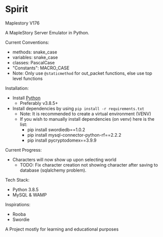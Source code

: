 # Spirit
Maplestory V176

A MapleStory Server Emulator in Python.

Current Conventions:
- methods: snake_case
- variables: snake_case
- classes: PascalCase
- "Constants": MACRO_CASE
- Note: Only use `@staticmethod` for out_packet functions, else use top level functions

Installation:
- Install [Python](https://www.python.org/)
  - Preferably v3.8.5+
- Install dependencies by using `pip install -r requirements.txt`
  - Note: It is recommended to create a virtual environment (VENV)
  - If you wish to manually install dependencies (on venv) here is the list:
    - pip install swordiedb==1.0.2
    - pip install mysql-connector-python-rf==2.2.2
    - pip install pycryptodomex==3.9.9

Current Progress:
- Characters will now show up upon selecting world
  - TODO: Fix character creation not showing character after saving to database (sqlalchemy problem).

Tech Stack:
- Python 3.8.5
- MySQL & WAMP

Inspirations:
  - Rooba
  - Swordie


A Project mostly for learning and educational purposes
